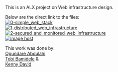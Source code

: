 This is an ALX project on Web infrastructure design.

Below are the direct link to the files: <br/>
<a href="https://drive.google.com/file/d/1-q_cXrOBaGPf8uHoXVmHhrcNvBXrZxy8/view?usp=sharing" target="_blank"><img src="https://thumbs2.imgbox.com/ad/cf/IIHi7Iom_t.png" alt="0-simple_web_stack"/></a> 
<br/>
<a href="ttps://drive.google.com/file/d/1-q_cXrOBaGPf8uHoXVmHhrcNvBXrZxy8/view?usp=sharing" target="_blank"><img src="https://thumbs2.imgbox.com/8d/99/tD9KNANl_t.png" alt="1-distributed_web_infrastructure"/></a> 
<br/>
<a href="ttps://drive.google.com/file/d/1-q_cXrOBaGPf8uHoXVmHhrcNvBXrZxy8/view?usp=sharing" target="_blank"><img src="https://thumbs2.imgbox.com/77/f0/fqpSCfc0_t.png" alt="2-secured_and_monitored_web_infrastructure"/></a>
<br/>
<a href="https://drive.google.com/file/d/10HnHvts4JVQvQmoqjYaRpgMBWfC8qphC/view?usp=sharing" target="_blank"><img src="https://thumbs2.imgbox.com/15/ad/94sdy1nw_t.png" alt="image host"/></a>
<br/>

This work was done by: <br/>
<a href="https://www.github.com/obapythonaire">Ogundare Abdulahi</a> 
<br/>
<a href="https://www.github.com/searching">Tobi Bamidele</a> 
&<br/>
<a href="https://www.github.com/kennykded">Kenny David</a>
